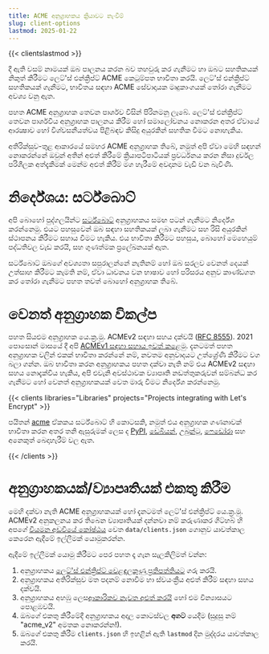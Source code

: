 ```yaml
---
title: ACME අනුග්‍රාහකය ක්‍රියාවට නැංවීම්
slug: client-options
lastmod: 2025-01-22
---
```


{{< clientslastmod >}}

දී ඇති වසම් නාමයක් ඔබ පාලනය කරන බව තහවුරු කර ගැනීමට හා ඔබට සහතිකයක් නිකුත් කිරීමට ලෙට්'ස් එන්ක්‍රිප්ට් ACME කෙටුම්පත භාවිතා කරයි. ලෙට්'ස් එන්ක්‍රිප්ට් සහතිකයක් ගැනීමට, භාවිතය සඳහා ACME සේවාදායක මෘදුකාංගයක් තෝරා ගැනීමට අවශ්‍ය වනු ඇත.

පහත ACME අනුග්‍රාහක තෙවන පාර්ශව විසින් පිරිනමනු ලැබේ. ලෙට්'ස් එන්ක්‍රිප්ට් තෙවන පාර්ශවීය අනුග්‍රාහක පාලනය කිරීම හෝ සමාලෝචනය නොකරන අතර ඒවායේ ආරක්‍ෂාව හෝ විශ්වසනීයත්වය පිළිබඳව කිසිදු අයුරකින් සහතික වීමට නොහැකිය.

අතිරික්සුව-තුළ ආකාරයේ සමහර ACME අනුග්‍රාහක තිබේ, නමුත් අපි ඒවා මෙහි සඳහන් නොකරන්නේ ඔවුන් අතින් අළුත් කිරීමේ ක්‍රියාපටිපාටියක් ප්‍රවර්ධනය කරන නිසා දුර්වල පරිශීලක අත්දැකීමක් මෙන්ම අළුත් කිරීම් මග හැරීමේ අවදානම වැඩි වන බැවිණි.

# නිර්දේශය: සර්ට්බොට්

අපි බොහෝ පුද්ගලයින්ට [සර්ට්බොට්](https://certbot.eff.org/) අනුග්‍රාහකය සමඟ පටන් ගැනීමට නිර්දේශ කරන්නෙමු. එයට පහසුවෙන් ඔබ සඳහා සහතිකයක් ලබා ගැනීමට සහ රිසි අයුරකින් ස්ථාපනය කිරීමට සහාය වීමට හැකිය. එය භාවිතා කිරීමට පහසුය, බොහෝ මෙහෙයුම් පද්ධතිවල වැඩ කරයි, සහ ගුණත්මක ප්‍රලේඛනයක් ඇත.

සර්ට්බොට් ඔබගේ අවශ්‍යතා සපුරාලන්නේ නැතිනම් හෝ ඔබ සරලව වෙනත් දෙයක් උත්සාහ කිරීමට කැමති නම්, ඒවා ධාවනය වන භාෂාව හෝ පරිසරය අනුව කාණ්ඩගත කර තෝරා ගැනීමට පහත තවත් බොහෝ අනුග්‍රාහක තිබේ.

# වෙනත් අනුග්‍රාහක විකල්ප

පහත සියළුම අනුග්‍රාහක යෙ.ක්‍ර.මු. ACMEv2 සඳහා සහය දක්වයි ([RFC 8555](https://tools.ietf.org/html/rfc8555)). 2021 පොසොන් මාසයේ දී අපි [ACMEv1 සඳහා සහාය ඉවත් කළෙමු](https://community.letsencrypt.org/t/end-of-life-plan-for-acmev1/88430/27). දැනටමත් පහත අනුග්‍රාහක වලින් එකක් භාවිතා කරන්නේ නම්, නවතම අනුවාදයට උත්ශ්‍රේණි කිරීමට වග බලා ගන්න. ඔබ භාවිතා කරන අනුග්‍රාහකය පහත දක්වා නැති නම් එය ACMEv2 සඳහා සහය නොදැක්විය හැකිය, අපි එවැනි අවස්ථාවක ව්‍යාපෘති නඩත්තුකරුවන් සම්බන්ධ කර ගැනීමට හෝ වෙනත් අනුග්‍රාහකයක් වෙත මාරු වීමට නිර්දේශ කරන්නෙමු.

{{< clients libraries="Libraries" projects="Projects integrating with Let's Encrypt" >}}

පයිතන් [acme](https://github.com/certbot/certbot/tree/main/acme) ඒකකය සර්ට්බොට් හි කොටසකි, නමුත් එය අනුග්‍රාහක ගණනාවක් භාවිතා කරන අතර තනි ඇසුරුමක් ලෙස ද [PyPI](https://pypi.python.org/pypi/acme), [ඩෙබියන්](https://packages.debian.org/search?keywords=python-acme), [උබුන්ටු](https://launchpad.net/ubuntu/+source/python-acme), [ෆෙඩෝරා](https://bodhi.fedoraproject.org/updates/?packages=python-acme) සහ අනෙකුත් බෙදාහැරීම් වල ඇත.

{{< /clients >}}

# අනුග්‍රාහකයක්/ව්‍යාපෘතියක් එකතු කිරීම

මෙහි දක්වා නැති ACME අනුග්‍රාහකයක් හෝ දැනටමත් ලෙට්'ස් එන්ක්‍රිප්ට් යෙ.ක්‍ර.මු. ACMEv2 අනුකලනය කර තිබෙන ව්‍යාපෘතියක් දන්නවා නම් කරුණාකර ගිට්හබ් හි අපගේ [වියමන අඩවියේ කෝෂ්ඨය](https://github.com/letsencrypt/website/) වෙත `data/clients.json` ගොනුව යාවත්කාල කෙරෙන ඇදීමේ ඉල්ලීමක් යොමුකරන්න.

ඇදීමේ ඉල්ලීමක් යොමු කිරීමට පෙර පහත දෑ ගැන සැලකිලිමත් වන්න:

1. අනුග්‍රාහකය [ලෙට්'ස් එන්ක්‍රිප්ට් වෙළඳලකුණු ප්‍රතිපත්තියට](https://www.abetterinternet.org/trademarks) ගරු කරයි.
1. අනුග්‍රාහකය අතිරික්සුව මත පදනම් නොවීම හා ස්වයංක්‍රීය අළුත් කිරීම් සඳහා සහය දක්වයි.
1. අනුග්‍රාහකය අහඹු ලෙස[ආකාරිකව නැවත අළුත් කරයි](/docs/integration-guide#when-to-renew) හෝ එම වින්‍යාසයට පොළඹවයි.
1. ඔබගේ එකතු කිරීමේදී අනුග්‍රාහකය අදාල කොටස්වල **අගට** යෙදීම (සුදුසු නම් "acme_v2" අමතක නොකරන්න!).
1. ඔබගේ එකතු කිරීම `clients.json` හි ඉහළින් ඇති `lastmod` දින මුද්දරය යාවත්කාල කරයි.

